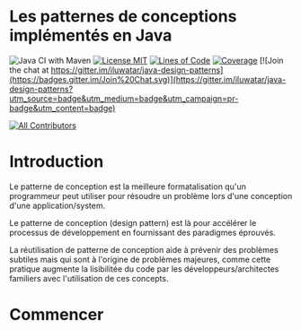 <!-- Cette ligne doit restée vide pour des raisons de formatage
    afin qu'on puisse avoir un affichage agréable comme sur un 
    site web par exemple -->

# Les patternes de conceptions implémentés en Java

![Java CI with Maven](https://github.com/iluwatar/java-design-patterns/workflows/Java%20CI%20with%20Maven/badge.svg)
[![License MIT](https://img.shields.io/badge/license-MIT-blue.svg)](https://raw.githubusercontent.com/iluwatar/java-design-patterns/master/LICENSE.md)
[![Lines of Code](https://sonarcloud.io/api/project_badges/measure?project=iluwatar_java-design-patterns&metric=ncloc)](https://sonarcloud.io/dashboard?id=iluwatar_java-design-patterns) 
[![Coverage](https://sonarcloud.io/api/project_badges/measure?project=iluwatar_java-design-patterns&metric=coverage)](https://sonarcloud.io/dashboard?id=iluwatar_java-design-patterns)
[![Join the chat at https://gitter.im/iluwatar/java-design-patterns](https://badges.gitter.im/Join%20Chat.svg)](https://gitter.im/iluwatar/java-design-patterns?utm_source=badge&utm_medium=badge&utm_campaign=pr-badge&utm_content=badge)
<!-- ALL-CONTRIBUTORS-BADGE:START - Do not remove or modify this section -->
[![All Contributors](https://img.shields.io/badge/all_contributors-148-orange.svg?style=flat-square)](#contributors-)
<!-- ALL-CONTRIBUTORS-BADGE:END -->

# Introduction

Le patterne de conception est la meilleure formatalisation qu'un programmeur
peut utiliser pour résoudre un problème lors d'une conception d'une application/system.

Le patterne de conception (design pattern) est là pour accélérer le processus de 
développement en fournissant des paradigmes éprouvés.

La réutilisation de patterne de conception aide à prévenir des problèmes subtiles mais
qui sont à l'origine de problèmes majeures, comme cette pratique augmente la lisibilitée
du code par les développeurs/architectes familiers avec l'utilisation de ces concepts.

# Commencer

